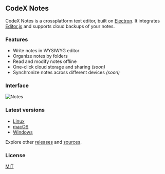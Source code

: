 ## CodeX Notes

CodeX Notes is a crossplatform text editor, built on [Electron](https://github.com/atom/electron). It integrates [Editor.js](https://github.com/codex-team/editor.js) and supports cloud backups of your notes.

### Features

* Write notes in WYSIWYG editor
* Organize notes by folders
* Read and modify notes offline
* One-click cloud storage and sharing *(soon)*
* Synchronize notes across different devices *(soon)*

### Interface

![Notes](https://capella.pics/23c6960f-3c5b-44a2-a10a-e52a658a522c)

### Latest versions

* [Linux](https://github.com/codex-team/codex.notes/releases/download/v2.2.3/codex.notes_2.2.3_amd64.deb)
* [macOS](https://github.com/codex-team/codex.notes/releases/download/v2.2.3/codex.notes_2.2.3_darwin.dmg)
* [Windows](https://github.com/codex-team/codex.notes/releases/download/v2.2.3/codex.notes_2.2.3_win32-x64.zip)

Explore other [releases](https://github.com/codex-team/codex.notes/releases) and [sources](https://github.com/codex-team/codex.notes/archive/v2.0.zip).

### License

[MIT](https://github.com/codex-team/codex.notes/blob/master/LICENSE)
